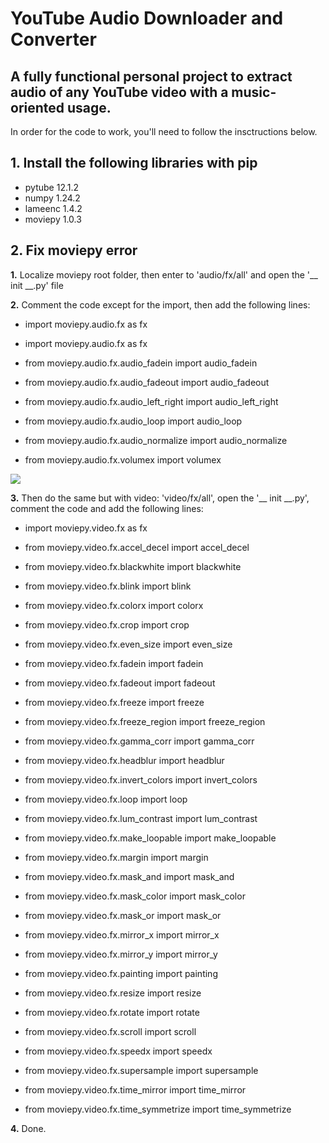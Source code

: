 # YouTube Audio Downloader and Converter
## A fully functional personal project to extract audio of any YouTube video with a music-oriented usage.

In order for the code to work, you'll need to follow the insctructions below.

## 1. Install the following libraries with pip
* pytube 12.1.2
* numpy 1.24.2
* lameenc 1.4.2
* moviepy 1.0.3

## 2. Fix moviepy error
__1.__ Localize moviepy root folder, then enter to 'audio/fx/all' and open the '__ init __.py' file

__2.__ Comment the code except for the import, then add the following lines:

* import moviepy.audio.fx as fx

* import moviepy.audio.fx as fx

* from moviepy.audio.fx.audio_fadein import audio_fadein

* from moviepy.audio.fx.audio_fadeout import audio_fadeout

* from moviepy.audio.fx.audio_left_right import audio_left_right

* from moviepy.audio.fx.audio_loop import audio_loop

* from moviepy.audio.fx.audio_normalize import audio_normalize

* from moviepy.audio.fx.volumex import volumex

<img src="https://cdn.discordapp.com/attachments/440939498738548737/1084858226618671114/image.png">

__3.__ Then do the same but with video: 'video/fx/all', open the '__ init __.py', comment the code and add the following lines:

* import moviepy.video.fx as fx

* from moviepy.video.fx.accel_decel import accel_decel

* from moviepy.video.fx.blackwhite import blackwhite

* from moviepy.video.fx.blink import blink

* from moviepy.video.fx.colorx import colorx

* from moviepy.video.fx.crop import crop

* from moviepy.video.fx.even_size import even_size

* from moviepy.video.fx.fadein import fadein

* from moviepy.video.fx.fadeout import fadeout

* from moviepy.video.fx.freeze import freeze

* from moviepy.video.fx.freeze_region import freeze_region

* from moviepy.video.fx.gamma_corr import gamma_corr

* from moviepy.video.fx.headblur import headblur

* from moviepy.video.fx.invert_colors import invert_colors

* from moviepy.video.fx.loop import loop

* from moviepy.video.fx.lum_contrast import lum_contrast

* from moviepy.video.fx.make_loopable import make_loopable

* from moviepy.video.fx.margin import margin

* from moviepy.video.fx.mask_and import mask_and

* from moviepy.video.fx.mask_color import mask_color

* from moviepy.video.fx.mask_or import mask_or

* from moviepy.video.fx.mirror_x import mirror_x

* from moviepy.video.fx.mirror_y import mirror_y

* from moviepy.video.fx.painting import painting

* from moviepy.video.fx.resize import resize

* from moviepy.video.fx.rotate import rotate

* from moviepy.video.fx.scroll import scroll

* from moviepy.video.fx.speedx import speedx

* from moviepy.video.fx.supersample import supersample

* from moviepy.video.fx.time_mirror import time_mirror

* from moviepy.video.fx.time_symmetrize import time_symmetrize

__4.__ Done.
